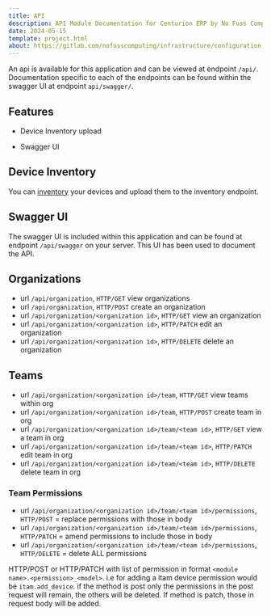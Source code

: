 ```yaml
---
title: API
description: API Module Documentation for Centurion ERP by No Fuss Computing
date: 2024-05-15
template: project.html
about: https://gitlab.com/nofusscomputing/infrastructure/configuration-management/centurion_erp
---
```


An api is available for this application and can be viewed at endpoint `/api/`. Documentation specific to each of the endpoints can be found within the swagger UI at endpoint `api/swagger/`.


## Features

- Device Inventory upload

- Swagger UI


## Device Inventory

You can [inventory](itam/device.md#inventory) your devices and upload them to the inventory endpoint.


## Swagger UI

The swagger UI is included within this application and can be found at endpoint `/api/swagger` on your server. This UI has been used to document the API.


## Organizations

- url `/api/organization`, `HTTP/GET` view organizations
- url `/api/organization`, `HTTP/POST` create an organization
- url `/api/organization/<organization id>`, `HTTP/GET` view an organization
- url `/api/organization/<organization id>`, `HTTP/PATCH` edit an organization
- url `/api/organization/<organization id>`, `HTTP/DELETE` delete an organization


## Teams

- url `/api/organization/<organization id>/team`, `HTTP/GET` view teams within org
- url `/api/organization/<organization id>/team`, `HTTP/POST` create team in org
- url `/api/organization/<organization id>/team/<team id>`, `HTTP/GET` view a team in org
- url `/api/organization/<organization id>/team/<team id>`, `HTTP/PATCH` edit team in org
- url `/api/organization/<organization id>/team/<team id>`, `HTTP/DELETE` delete team in org


### Team Permissions

- url `/api/organization/<organization id>/team/<team id>/permissions`, `HTTP/POST` = replace permissions with those in body
- url `/api/organization/<organization id>/team/<team id>/permissions`, `HTTP/PATCH` = amend permissions to include those in body
- url `/api/organization/<organization id>/team/<team id>/permissions`, `HTTP/DELETE` = delete ALL permissions

HTTP/POST or HTTP/PATCH with list of permission in format `<module name>.<permission>_<model>`. i.e for adding a itam device permission would be `itam.add_device`. if the method is post only the permissions in the post request will remain, the others will be deleted. If method is patch, those in request body will be added.
